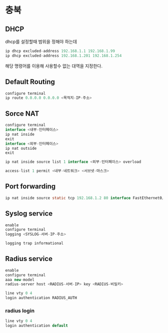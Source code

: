 # 충북
## DHCP

dhcp를 설정할때 범위을 정해야 하는데

```java
ip dhcp excluded-address 192.168.1.1 192.168.1.99
ip dhcp excluded-address 192.168.1.201 192.168.1.254
```

해당 명령어를 이용해 사용할수 없는 대역을 지정한다.

## Default Routing

```java
configure terminal
ip route 0.0.0.0 0.0.0.0 <목적지-IP-주소>
```

## Sorce NAT

```java
configure terminal
interface <내부-인터페이스>
ip nat inside
exit
interface <외부-인터페이스>
ip nat outside
exit
```

```java
ip nat inside source list 1 interface <외부-인터페이스> overload
```

```java
access-list 1 permit <내부-네트워크> <서브넷-마스크>
```

## Port forwarding

```java
ip nat inside source static tcp 192.168.1.2 80 interface FastEthernet0/0 80
```

## Syslog service

```java
enable
configure terminal
logging <SYSLOG-서버-IP-주소>
```

```java
logging trap informational
```

## Radius service

```java
enable
configure terminal
aaa new-model
radius-server host <RADIUS-서버-IP> key <RADIUS-비밀키>
```

```java
line vty 0 4
login authentication RADIUS_AUTH
```

### radius login

```java
line vty 0 4
login authentication default
```